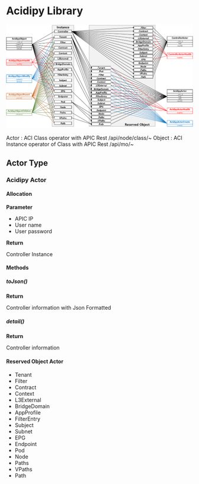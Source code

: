 # Acidipy Library

![Inheritance](Inheritance.png)

Actor : ACI Class operator with APIC Rest /api/node/class/~
Object : ACI Instance operator of Class with APIC Rest /api/mo/~

## Actor Type

### Acidipy Actor

#### Allocation

**Parameter**

- APIC IP
- User name
- User password

**Return**

Controller Instance

#### Methods

##### toJson()

**Return**

Controller information with Json Formatted

##### detail()

**Return**

Controller information

#### Reserved Object Actor

- Tenant
- Filter
- Contract
- Context
- L3External
- BridgeDomain
- AppProfile
- FilterEntry
- Subject
- Subnet
- EPG
- Endpoint
- Pod
- Node
- Paths
- VPaths
- Path







	
